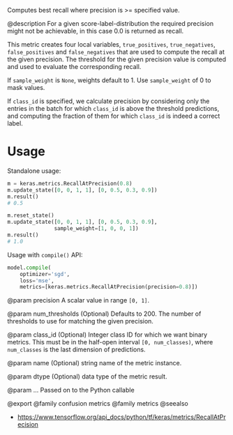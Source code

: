 Computes best recall where precision is >= specified value.

@description
For a given score-label-distribution the required precision might not
be achievable, in this case 0.0 is returned as recall.

This metric creates four local variables, `true_positives`,
`true_negatives`, `false_positives` and `false_negatives` that are used to
compute the recall at the given precision. The threshold for the given
precision value is computed and used to evaluate the corresponding recall.

If `sample_weight` is `None`, weights default to 1.
Use `sample_weight` of 0 to mask values.

If `class_id` is specified, we calculate precision by considering only the
entries in the batch for which `class_id` is above the threshold
predictions, and computing the fraction of them for which `class_id` is
indeed a correct label.

# Usage
Standalone usage:

```python
m = keras.metrics.RecallAtPrecision(0.8)
m.update_state([0, 0, 1, 1], [0, 0.5, 0.3, 0.9])
m.result()
# 0.5
```

```python
m.reset_state()
m.update_state([0, 0, 1, 1], [0, 0.5, 0.3, 0.9],
               sample_weight=[1, 0, 0, 1])
m.result()
# 1.0
```

Usage with `compile()` API:

```python
model.compile(
    optimizer='sgd',
    loss='mse',
    metrics=[keras.metrics.RecallAtPrecision(precision=0.8)])
```

@param precision
A scalar value in range `[0, 1]`.

@param num_thresholds
(Optional) Defaults to 200. The number of thresholds
to use for matching the given precision.

@param class_id
(Optional) Integer class ID for which we want binary metrics.
This must be in the half-open interval `[0, num_classes)`, where
`num_classes` is the last dimension of predictions.

@param name
(Optional) string name of the metric instance.

@param dtype
(Optional) data type of the metric result.

@param ...
Passed on to the Python callable

@export
@family confusion metrics
@family metrics
@seealso
+ <https://www.tensorflow.org/api_docs/python/tf/keras/metrics/RecallAtPrecision>
